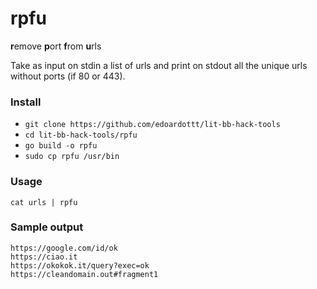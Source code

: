 # rpfu

**r**emove **p**ort **f**rom **u**rls

Take as input on stdin a list of urls and print on stdout all the unique urls without ports (if 80 or 443). 

### Install

- `git clone https://github.com/edoardottt/lit-bb-hack-tools`
- `cd lit-bb-hack-tools/rpfu`
- `go build -o rpfu`
- `sudo cp rpfu /usr/bin`

### Usage

`cat urls | rpfu`

### Sample output

```
https://google.com/id/ok
https://ciao.it
https://okokok.it/query?exec=ok
https://cleandomain.out#fragment1
```
